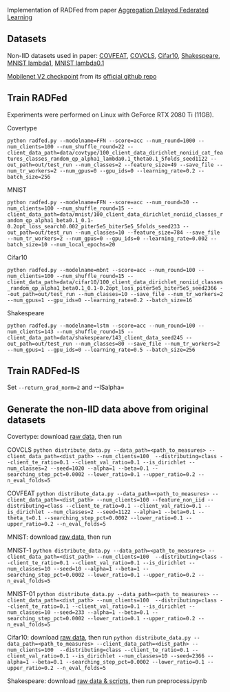 Implementation of RADFed from paper [Aggregation Delayed Federated Learning](https://arxiv.org/abs/2108.07433)

## Datasets

Non-IID datasets used in paper: [COVFEAT](https://www.dropbox.com/s/dfy32fuc8cuqcm4/100_client_data_dirichlet_noniid_cat_features_classes_random_qp_alpha1_lambda0.1_theta0.1_5folds_seed1122.tar.gz?dl=1), [COVCLS](https://www.dropbox.com/s/1kmznrszez0psx0/100_client_data_dirichlet_noniid_classes_random_qp_alpha1_beta0.1_0.1-0.2opt_loss_piter5e5_biter5e5_5folds_seed1020.tar.gz?dl=1), [Cifar10](https://www.dropbox.com/s/rzuvemautwlx8pj/100_client_data_dirichlet_noniid_classes_random_qp_alpha1_beta0.1_0.1-0.2opt_loss_piter5e5_biter5e5_seed2366.tar.gz?dl=1), [Shakespeare](https://www.dropbox.com/s/4m8ihsl18kopfad/143_client_data_seed245.tar.gz?dl=1), [MNIST lambda1](https://www.dropbox.com/s/0k327mg7ssrycqi/100_client_data_dirichlet_noniid_classes_random_qp_alpha1_beta0.1_0.1-0.2opt_loss_search0.002_piter5e5_biter5e5_5folds_seed233.tar.gz?dl=1), [MNIST lambda0.1](https://www.dropbox.com/s/hc4rmxdohppaitz/100_client_data_dirichlet_noniid_classes_random_qp_alpha1_beta1_0.1-0.2opt_loss_search0.002_qiter5e5_biter5e5_seed10.tar.gz?dl=1)

[Mobilenet V2 checkpoint](https://storage.googleapis.com/mobilenet_v2/checkpoints/mobilenet_v2_1.0_224.tgz) from its [official github repo](https://github.com/tensorflow/models/tree/master/research/slim/nets/mobilenet)

## Train RADFed

Experiments were performed on Linux with GeForce RTX 2080 Ti (11GB).

Covertype

`python radfed.py --modelname=FFN --score=acc --num_round=1000 --num_clients=100 --num_shuffle_round=22 --client_data_path=data/covtype/100_client_data_dirichlet_noniid_cat_features_classes_random_qp_alpha1_lambda0.1_theta0.1_5folds_seed1122 --out_path=out/test_run --num_classes=2 --feature_size=49 --save_file --num_tr_workers=2 --num_gpus=0 --gpu_ids=0 --learning_rate=0.2 --batch_size=256`


MNIST

`python radfed.py --modelname=FFN --score=acc --num_round=30 --num_clients=100 --num_shuffle_round=15 --client_data_path=data/mnist/100_client_data_dirichlet_noniid_classes_random_qp_alpha1_beta0.1_0.1-0.2opt_loss_search0.002_piter5e5_biter5e5_5folds_seed233 --out_path=out/test_run --num_classes=10 --feature_size=784 --save_file --num_tr_workers=2 --num_gpus=0 --gpu_ids=0 --learning_rate=0.002 --batch_size=10 --num_local_epochs=20`

Cifar10

`python radfed.py --modelname=mbnt --score=acc --num_round=100 --num_clients=100 --num_shuffle_round=15 --client_data_path=data/cifar10/100_client_data_dirichlet_noniid_classes_random_qp_alpha1_beta0.1_0.1-0.2opt_loss_piter5e5_biter5e5_seed2366 --out_path=out/test_run --num_classes=10 --save_file --num_tr_workers=2 --num_gpus=1 --gpu_ids=0 --learning_rate=0.2 --batch_size=16`

Shakespeare

`python radfed.py --modelname=lstm --score=acc --num_round=100 --num_clients=143 --num_shuffle_round=15 --client_data_path=data/shakespeare/143_client_data_seed245 --out_path=out/test_run --num_classes=80 --save_file --num_tr_workers=2 --num_gpus=1 --gpu_ids=0 --learning_rate=0.5 --batch_size=256`


## Train RADFed-IS

Set `--return_grad_norm=2` and --ISalpha=<ISalpha>


## Generate the non-IID data above from original datasets

Covertype: download [raw data](https://www.dropbox.com/sh/3ca3j7hz6r09d7v/AABDA3x_25T9qrZ_XozDu_dLa?dl=0), then run

COVCLS
`python distribute_data.py --data_path=<path_to_measures> --client_data_path=<dist_path> --num_clients=100  --distributing=class --client_te_ratio=0.1 --client_val_ratio=0.1 --is_dirichlet --num_classes=2 --seed=1020 --alpha=1 --beta=0.1 --searching_step_pct=0.0002 --lower_ratio=0.1 --upper_ratio=0.2 --n_eval_folds=5`

COVFEAT
`python distribute_data.py --data_path=<path_to_measures> --client_data_path=<dist_path> --num_clients=100 --feature_non_iid --distributing=class --client_te_ratio=0.1 --client_val_ratio=0.1 --is_dirichlet --num_classes=2 --seed=1122 --alpha=1 --beta=0.1 --theta_t=0.1 --searching_step_pct=0.0002 --lower_ratio=0.1 --upper_ratio=0.2 --n_eval_folds=5`

MNIST: download [raw data](https://www.dropbox.com/sh/lfo460jc6yeycyb/AAAOR4DgzqUz9LASyyMFRfkka?dl=0), then run

MNIST-1
`python distribute_data.py --data_path=<path_to_measures> --client_data_path=<dist_path> --num_clients=100  --distributing=class --client_te_ratio=0.1 --client_val_ratio=0.1 --is_dirichlet --num_classes=10 --seed=10 --alpha=1 --beta=1 --searching_step_pct=0.0002 --lower_ratio=0.1 --upper_ratio=0.2 --n_eval_folds=5`

MNIST-01
`python distribute_data.py --data_path=<path_to_measures> --client_data_path=<dist_path> --num_clients=100  --distributing=class --client_te_ratio=0.1 --client_val_ratio=0.1 --is_dirichlet --num_classes=10 --seed=233 --alpha=1 --beta=0.1 --searching_step_pct=0.0002 --lower_ratio=0.1 --upper_ratio=0.2 --n_eval_folds=5`

Cifar10: download [raw data](https://www.dropbox.com/sh/ydjzhrkj6kl08tp/AAAD1zX8kxK-_fL1FNhfyxOqa?dl=0), then run
`python distribute_data.py --data_path=<path_to_measures> --client_data_path=<dist_path> --num_clients=100  --distributing=class --client_te_ratio=0.1 --client_val_ratio=0.1 --is_dirichlet --num_classes=10 --seed=2366 --alpha=1 --beta=0.1 --searching_step_pct=0.0002 --lower_ratio=0.1 --upper_ratio=0.2 --n_eval_folds=5`

Shakespeare: download [raw data & scripts](https://www.dropbox.com/sh/88cw9h1mp1rafik/AACNGcrZZ0ODqY-OqmmFNjAma?dl=0), then run preprocess.ipynb


